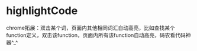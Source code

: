 # highlightCode
chrome拓展：双击某个词，页面内其他相同词汇自动高亮，比如查找某个function定义，双击该function，页面内所有该function自动高亮，码农看代码神器^_^
